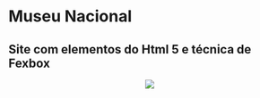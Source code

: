 # Museu Nacional
## Site com elementos do Html 5 e técnica de Fexbox
<div align="center">
<img src="https://user-images.githubusercontent.com/81385265/147615627-b8424e1f-3e2e-4b87-82bd-d78c28dc3394.png" />
</div>
